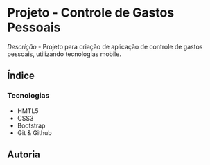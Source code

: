 # Projeto - Controle de Gastos Pessoais

*Descrição* - Projeto para criação de aplicação de controle de gastos pessoais, utilizando tecnologias mobile.

## Índice

### Tecnologias
* HMTL5
* CSS3
* Bootstrap
* Git & Github

## Autoria
